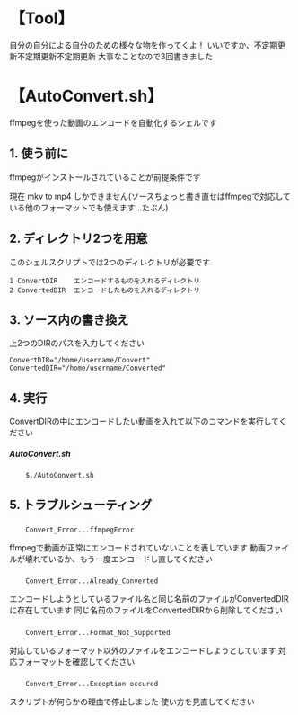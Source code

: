 # 【Tool】
自分の自分による自分のための様々な物を作ってくよ！
いいですか、不定期更新不定期更新不定期更新
大事なことなので3回書きました

# 【AutoConvert.sh】
ffmpegを使った動画のエンコードを自動化するシェルです

## 1. 使う前に
ffmpegがインストールされていることが前提条件です

現在 mkv to mp4 しかできません(ソースちょっと書き直せばffmpegで対応している他のフォーマットでも使えます...たぶん)

## 2. ディレクトリ2つを用意
このシェルスクリプトでは2つのディレクトリが必要です

	1 ConvertDIR 	エンコードするものを入れるディレクトリ
	2 ConvertedDIR	エンコードしたものを入れるディレクトリ

## 3. ソース内の書き換え
上2つのDIRのパスを入力してください

	ConvertDIR="/home/username/Convert"
	ConvertedDIR="/home/username/Converted"

## 4. 実行
ConvertDIRの中にエンコードしたい動画を入れて以下のコマンドを実行してください
 ##### AutoConvert.sh
 		$./AutoConvert.sh

## 5. トラブルシューティング
 #####
		Convert_Error...ffmpegError
ffmpegで動画が正常にエンコードされていないことを表しています
動画ファイルが壊れているか、もう一度エンコードし直してください

 #####
		Convert_Error...Already_Converted
エンコードしようとしているファイル名と同じ名前のファイルがConvertedDIRに存在しています
同じ名前のファイルをConvertedDIRから削除してください

 #####
		Convert_Error...Format_Not_Supported
対応しているフォーマット以外のファイルをエンコードしようとしています
対応フォーマットを確認してください

 #####
		Convert_Error...Exception occured
スクリプトが何らかの理由で停止しました
使い方を見直してください